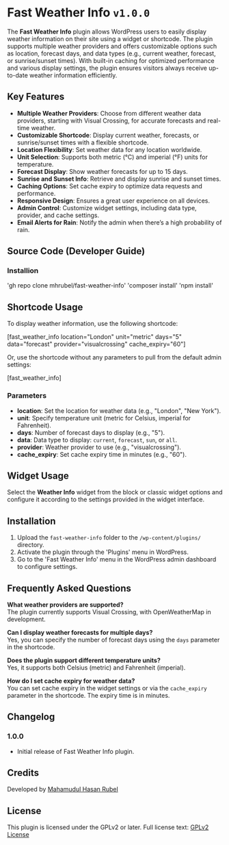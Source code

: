 # Fast Weather Info `v1.0.0`

The **Fast Weather Info** plugin allows WordPress users to easily display weather information on their site using a widget or shortcode. The plugin supports multiple weather providers and offers customizable options such as location, forecast days, and data types (e.g., current weather, forecast, or sunrise/sunset times). With built-in caching for optimized performance and various display settings, the plugin ensures visitors always receive up-to-date weather information efficiently.

## Key Features

- **Multiple Weather Providers**: Choose from different weather data providers, starting with Visual Crossing, for accurate forecasts and real-time weather.
- **Customizable Shortcode**: Display current weather, forecasts, or sunrise/sunset times with a flexible shortcode.
- **Location Flexibility**: Set weather data for any location worldwide.
- **Unit Selection**: Supports both metric (°C) and imperial (°F) units for temperature.
- **Forecast Display**: Show weather forecasts for up to 15 days.
- **Sunrise and Sunset Info**: Retrieve and display sunrise and sunset times.
- **Caching Options**: Set cache expiry to optimize data requests and performance.
- **Responsive Design**: Ensures a great user experience on all devices.
- **Admin Control**: Customize widget settings, including data type, provider, and cache settings.
- **Email Alerts for Rain**: Notify the admin when there’s a high probability of rain.


## Source Code (Developer Guide)

### Installion
'gh repo clone mhrubel/fast-weather-info'
'composer install'
'npm install'

## Shortcode Usage

To display weather information, use the following shortcode:

[fast_weather_info location="London" unit="metric" days="5" data="forecast" provider="visualcrossing" cache_expiry="60"]

Or, use the shortcode without any parameters to pull from the default admin settings:

[fast_weather_info]

### Parameters

- **location**: Set the location for weather data (e.g., "London", "New York").
- **unit**: Specify temperature unit (metric for Celsius, imperial for Fahrenheit).
- **days**: Number of forecast days to display (e.g., "5").
- **data**: Data type to display: `current`, `forecast`, `sun`, or `all`.
- **provider**: Weather provider to use (e.g., "visualcrossing").
- **cache_expiry**: Set cache expiry time in minutes (e.g., "60").

## Widget Usage

Select the **Weather Info** widget from the block or classic widget options and configure it according to the settings provided in the widget interface.

## Installation

1. Upload the `fast-weather-info` folder to the `/wp-content/plugins/` directory.
2. Activate the plugin through the 'Plugins' menu in WordPress.
3. Go to the 'Fast Weather Info' menu in the WordPress admin dashboard to configure settings.

## Frequently Asked Questions

**What weather providers are supported?**  
The plugin currently supports Visual Crossing, with OpenWeatherMap in development.

**Can I display weather forecasts for multiple days?**  
Yes, you can specify the number of forecast days using the `days` parameter in the shortcode.

**Does the plugin support different temperature units?**  
Yes, it supports both Celsius (metric) and Fahrenheit (imperial).

**How do I set cache expiry for weather data?**  
You can set cache expiry in the widget settings or via the `cache_expiry` parameter in the shortcode. The expiry time is in minutes.

## Changelog

### 1.0.0

* Initial release of Fast Weather Info plugin.

## Credits

Developed by [Mahamudul Hasan Rubel](https://mhr.ractstudio.com/)

## License

This plugin is licensed under the GPLv2 or later. Full license text: [GPLv2 License](https://www.gnu.org/licenses/gpl-2.0.html)
